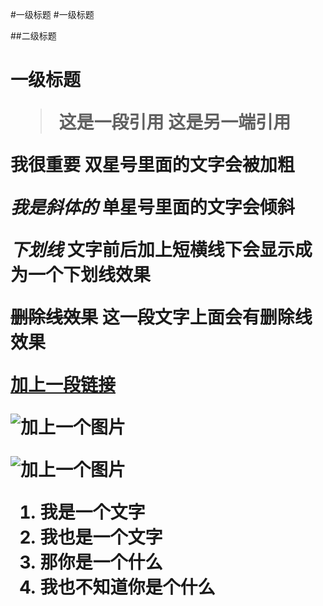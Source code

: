 #一级标题
#一级标题

##二级标题

<h1>一级标题


>这是一段引用
>这是另一端引用

**我很重要**
	双星号里面的文字会被加粗

*我是斜体的*
	单星号里面的文字会倾斜

_下划线_
	文字前后加上短横线下会显示成为一个下划线效果

~~删除线效果~~
	这一段文字上面会有删除线效果

[加上一段链接](github.com)

![加上一个图片](https://www.baidu.com/img/bd_logo1.png)

![加上一个图片](https://www.baidu.com/img/bd_logo1.png)

1. 我是一个文字
2. 我也是一个文字
3. 那你是一个什么
4. 我也不知道你是个什么

